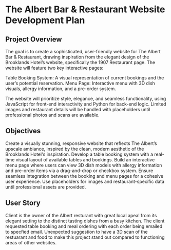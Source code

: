 # The Albert Bar & Restaurant Website Development Plan
## Project Overview
The goal is to create a sophisticated, user-friendly website for The Albert Bar & Restaurant, drawing inspiration from the elegant design of the Brooklands Hotel’s website, specifically the 1907 Restaurant page. The website will feature two key interactive pages:

Table Booking System: A visual representation of current bookings and the user’s potential reservation.
Menu Page: Interactive menu with 3D dish visuals, allergy information, and a pre-order system.

The website will prioritize style, elegance, and seamless functionality, using JavaScript for front-end interactivity and Python for back-end logic. Limited images and restaurant details will be handled with placeholders until professional photos and scans are available.

## Objectives
Create a visually stunning, responsive website that reflects The Albert’s upscale ambiance, inspired by the clean, modern aesthetic of the Brooklands Hotel's inspiration.
Develop a table booking system with a real-time visual layout of available tables and bookings.
Build an interactive menu page where users can view 3D dish models with allergy information and pre-order items via a drag-and-drop or checkbox system.
Ensure seamless integration between the booking and menu pages for a cohesive user experience.
Use placeholders for images and restaurant-specific data until professional assets are provided.

## User Story
Client is the owner of the Albert resturant with great local apeal from its elegant setting to the distinct tasting dishes from a busy kitchen. The client requested table booking and meal ordering with each order being emailed to specfied email.
Unexpected suggestion to have a 3D scan of the restuarant and food to make this project stand out compared to functioning areas of other websites.